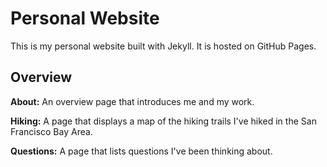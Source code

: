 # Personal Website

This is my personal website built with Jekyll. It is hosted on GitHub Pages.

## Overview

**About:** An overview page that introduces me and my work.

**Hiking:** A page that displays a map of the hiking trails I've hiked in the San Francisco Bay Area.

**Questions:** A page that lists questions I've been thinking about.

